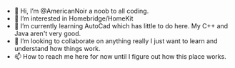 - 👋 Hi, I’m @AmericanNoir a noob to all coding. 
- 👀 I’m interested in Homebridge/HomeKit 
- 🌱 I’m currently learning AutoCad which has little to do here. My C++ and Java aren't very good. 
- 💞️ I’m looking to collaborate on anything really I just want to learn and understand how things work. 
- 📫 How to reach me here for now until I figure out how this place works. 

<!---
AmericanNoir/AmericanNoir is a ✨ special ✨ repository because its `README.md` (this file) appears on your GitHub profile.
You can click the Preview link to take a look at your changes.
--->

